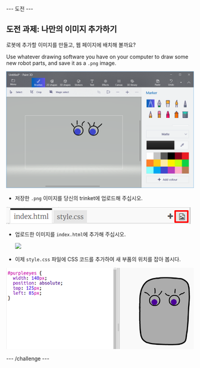 \--- 도전 \---

## 도전 과제: 나만의 이미지 추가하기

로봇에 추가할 이미지를 만들고, 웹 페이지에 배치해 볼까요?

Use whatever drawing software you have on your computer to draw some new robot parts, and save it as a `.png` image.

![스크린샷](images/robot-eyes-edit.png)

+ 저장한 `.png` 이미지를 당신의 trinket에 업로드해 주십시오.

![screenshot](images/robot-image-add.png)

+ 업로드한 이미지를 `index.html`에 추가해 주십시오. 

    <img id="purpleeyes" src="purpleeyes.png">
    

+ 이제 `style.css` 파일에 CSS 코드를 추가하여 새 부품의 위치를 잡아 봅시다.

![스크린샷](images/robot-use-purple-eyes.png)

\--- /challenge \---